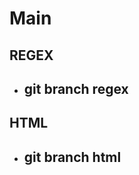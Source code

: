 # Main
<!-- git push --set-upstream origin NOMBRE_DE_LA_NUEVA_BRANCH -->
## REGEX

- ## git branch regex

## HTML

- ## git branch html